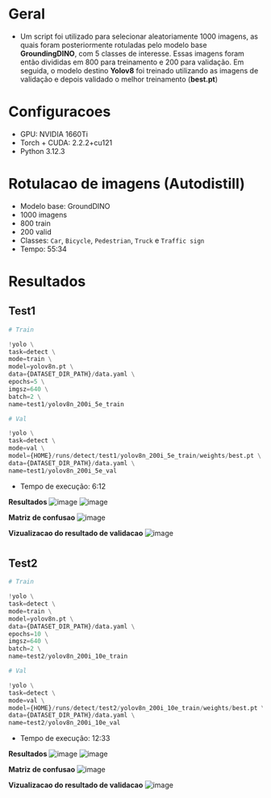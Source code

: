 # Geral
- Um script foi utilizado para selecionar aleatoriamente 1000 imagens, as quais foram posteriormente rotuladas pelo modelo base **GroundingDINO**, com 5 classes de interesse. Essas imagens foram então divididas em 800 para treinamento e 200 para validação. Em seguida, o modelo destino **Yolov8** foi treinado utilizando as imagens de validação e depois validado o melhor treinamento (**best.pt**)
  
# Configuracoes
- GPU: NVIDIA 1660Ti
- Torch + CUDA: 2.2.2+cu121
- Python 3.12.3

# Rotulacao de imagens (Autodistill)
- Modelo base: GroundDINO
- 1000 imagens
- 800 train
- 200 valid
- Classes: `Car`, `Bicycle`, `Pedestrian`, `Truck` e `Traffic sign`
- Tempo: 55:34

# Resultados
## Test1
```python
# Train

!yolo \
task=detect \
mode=train \
model=yolov8n.pt \
data={DATASET_DIR_PATH}/data.yaml \
epochs=5 \
imgsz=640 \
batch=2 \
name=test1/yolov8n_200i_5e_train
```

```python
# Val

!yolo \
task=detect \
mode=val \
model={HOME}/runs/detect/test1/yolov8n_200i_5e_train/weights/best.pt \
data={DATASET_DIR_PATH}/data.yaml \
name=test1/yolov8n_200i_5e_val
````

- Tempo de execução: 6:12

**Resultados**
![image](https://github.com/vitorAugusto2/tcc-a2d2-autodistill-yolo/assets/131685750/4610e25e-8c1b-4903-82e3-cd1f58fbec88)
![image](https://github.com/vitorAugusto2/tcc-a2d2-autodistill-yolo/blob/main/runs/detect/test1/yolov8n_200i_5e_train/results.png)

**Matriz de confusao**
![image](https://github.com/vitorAugusto2/tcc-a2d2-autodistill-yolo/blob/main/runs/detect/test1/yolov8n_200i_5e_train/confusion_matrix.png)

**Vizualizacao do resultado de validacao**
![image](https://github.com/vitorAugusto2/tcc-a2d2-autodistill-yolo/blob/main/runs/detect/test1/yolov8n_200i_5e_val/val_batch0_labels.jpg)

#

## Test2
```python
# Train

!yolo \
task=detect \
mode=train \
model=yolov8n.pt \
data={DATASET_DIR_PATH}/data.yaml \
epochs=10 \
imgsz=640 \
batch=2 \
name=test2/yolov8n_200i_10e_train
```

```python
# Val

!yolo \
task=detect \
mode=val \
model={HOME}/runs/detect/test2/yolov8n_200i_10e_train/weights/best.pt \
data={DATASET_DIR_PATH}/data.yaml \
name=test2/yolov8n_200i_10e_val
````
- Tempo de execução: 12:33

**Resultados**
![image](https://github.com/vitorAugusto2/tcc-a2d2-autodistill-yolo/assets/131685750/95d4f461-cee2-4083-b1ca-a0a2f1c2e3f5)
![image](https://github.com/vitorAugusto2/tcc-a2d2-autodistill-yolo/blob/main/runs/detect/test2/yolov8n_200i_10e_train/results.png)

**Matriz de confusao**
![image](https://github.com/vitorAugusto2/tcc-a2d2-autodistill-yolo/blob/main/runs/detect/test2/yolov8n_200i_10e_train/confusion_matrix.png)

**Vizualizacao do resultado de validacao**
![image](https://github.com/vitorAugusto2/tcc-a2d2-autodistill-yolo/blob/main/runs/detect/test2/yolov8n_200i_10e_val/val_batch0_labels.jpg)
